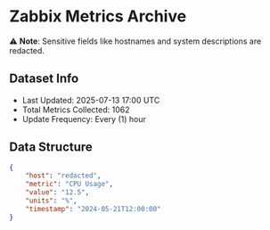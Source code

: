 # Zabbix Metrics Archive

⚠️ **Note**: Sensitive fields like hostnames and system descriptions are redacted.

## Dataset Info
- Last Updated: 2025-07-13 17:00 UTC
- Total Metrics Collected: 1062
- Update Frequency: Every (1) hour

## Data Structure
```json
{
    "host": "redacted",
    "metric": "CPU Usage",
    "value": "12.5",
    "units": "%",
    "timestamp": "2024-05-21T12:00:00"
}
```
